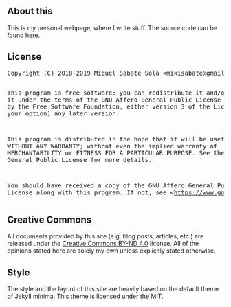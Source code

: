 ## About this

This is my personal webpage, where I write stuff. The source code can be found
[here](http://git.mssola.com/jo.git/).

## License

<div class="org-src-container">
<pre class="src src-txt">
Copyright (C) 2018-2019 Miquel Sabaté Solà &lt;mikisabate@gmail.com&gt;

This program is free software: you can redistribute it and/or modify
it under the terms of the GNU Affero General Public License as published by
the Free Software Foundation, either version 3 of the License, or
(at your option) any later version.

This program is distributed in the hope that it will be useful,
but WITHOUT ANY WARRANTY; without even the implied warranty of
MERCHANTABILITY or FITNESS FOR A PARTICULAR PURPOSE.  See the
GNU Affero General Public License for more details.

You should have received a copy of the GNU Affero General Public License
along with this program.  If not, see &lt;https://www.gnu.org/licenses/&gt;.
</pre>
</div>

## Creative Commons

All documents provided by this site (e.g. blog posts, articles, etc.) are
released under the [Creative Commons BY-ND
4.0](https://creativecommons.org/licenses/by-nd/4.0/) license. All of the
opinions stated here are solely my own unless explicitly stated otherwise.

## Style

The style and the layout of this site are heavily based on the default theme of
Jekyll [minima](https://github.com/jekyll/minima). This theme is licensed under
the [MIT](https://opensource.org/licenses/MIT).
